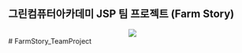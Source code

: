 ## 그린컴퓨터아카데미 JSP 팀 프로젝트 (Farm Story)

<div align="center">
  <img src="https://github.com/user-attachments/assets/4c73e1ff-cb61-4bfa-9f89-b517c6b3d92a">
</div>
# FarmStory_TeamProject
